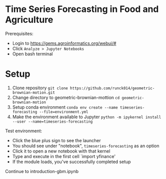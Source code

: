 # Time Series Forecasting in Food and Agriculture

Prerequisites:
- Login to https://gems.agroinformatics.org/webui/#
- Click `Analyze > Jupyter Notebooks`
- Open bash terminal


# Setup
1. Clone repository `git clone https://github.com/runck014/geometric-brownian-motion.git`
2. Change directory to geometric-brownian-mottion `cd geometric-brownian-motion`
3. Setup conda environment `conda env create --name timeseries-forecasting --file=environment.yml`
4. Make the environment available to Jupyter `python -m ipykernel install --user --name=timeseries-forecasting`

Test environment: 
- Click the blue plus sign to see the launcher
- You should see under "notebook", `timeseries-forecasting` as an option
- Click it to open a new notebook with that kernel
- Type and execute in the first cell `import yfinance'
- If the module loads, you've successfully completed setup

Continue to introduction-gbm.ipynb
